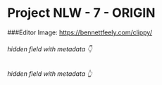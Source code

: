 # Project NLW - 7 - ORIGIN

###Editor Image:
https://bennettfeely.com/clippy/

###### hidden field with metadata 👇

 <!--
###Youtube: 
https://www.youtube.com/watch?v=3LqhEEw62N0&ab_channel=Rocketseat

### Notion: 
https://efficient-sloth-d85.notion.site/Aula-01-c4d0a90a98bb41db8abefaceb4e3d4bf

#### FIGMA:
https://www.figma.com/file/g7QInf3Yq3fAhbX6vZy25L/%5BNLW-Heat---Mission%3A-Origin%5D-DoWhile2021-(Community)?node-id=61385%3A181
 
-->

###### hidden field with metadata 👆
